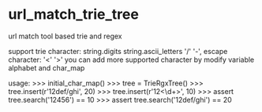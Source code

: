 # url_match_trie_tree
url match tool based trie and regex

support trie character: string.digits string.ascii_letters '/' '-', escape character: '<' '>'
you can add more supported character by modify variable alphabet and char_map

usage:
    >>> initial_char_map()
    >>> tree = TrieRgxTree()
    >>> tree.insert(r'12def/ghi', 20)
    >>> tree.insert(r'12<\d+>', 10)
    >>> assert tree.search('12456') == 10
    >>> assert tree.search('12def/ghi') == 20

